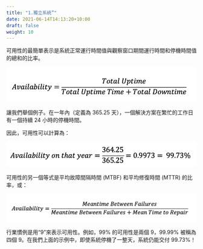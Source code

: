 ```yaml
---
title: "1.獨立系統”"
date: 2021-06-14T14:13:20+10:00
draft: false
weight: 10
---
```


可用性的最簡單表示是系統正常運行時間值與觀察窗口期間運行時間和停機時間值的總和的比率。

![可用性比率](1.7.1-fig-1.png)

讓我們舉個例子。在一年內（定義為 365.25 天），一個解決方案在繁忙的工作日有一個持續 24 小時的停機時間。

因此，可用性可以計算為：

![每年的可用性等式](1.7.1-fig-2.png)

可用性的另一個等式是平均故障間隔時間 (MTBF) 和平均修復時間 (MTTR) 的比率，或：

![MTBF 方程](1.7.1-fig-3.png)

行業慣例是用“9”來表示可用性。例如，99% 的可用性是兩個 9，99.99% 被稱為四個 9。在我們上面的示例中，即使系統停機了一整天，系統仍能交付 99.73%！
